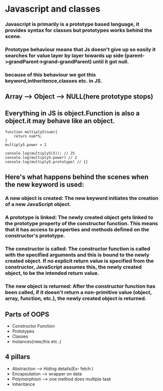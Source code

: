 # Javascript and classes 
### Javascript is primarily is a prototype based language, it provides syntax for classes but prototypes works behind the scene.
### Prototype behaviour means that Js doesn't give up so easily it searches for value layer by layer towards up side (parent->grandParent->grand-grandParent) until it got null.
### because of this behaviour we got this keyword,intheritence,classes etc. in JS.  
## Array --> Object --> NULL(here prototype stops)
## Everything in JS is object.Function is also a object.it may behave like an object. 

```
function multiply5(num){
    return num*5;
}
multiply5.power = 2

console.log(multiply5(5)); // 25
console.log(multiply5.power) // 2
console.log(multiply5.prototype) // {}
```


## Here's what happens behind the scenes when the new keyword is used:

### A new object is created: The new keyword initiates the creation of a new JavaScript object.

### A prototype is linked: The newly created object gets linked to the prototype property of the constructor function. This means that it has access to properties and methods defined on the constructor's prototype.

### The constructor is called: The constructor function is called with the specified arguments and this is bound to the newly created object. If no explicit return value is specified from the constructor, JavaScript assumes this, the newly created object, to be the intended return value.

### The new object is returned: After the constructor function has been called, if it doesn't return a non-primitive value (object, array, function, etc.), the newly created object is returned.


## Parts of OOPS
- Constructor Function
- Prototypes 
- Classes 
- Instances(new,this etc..)

## 4 pillars 
- Abstraction --> Hiding details(Ex- fetch )
- Encapsulation --> wrapper on data  
- Polymorphism --> one method does multiple task 
- Inheritance
